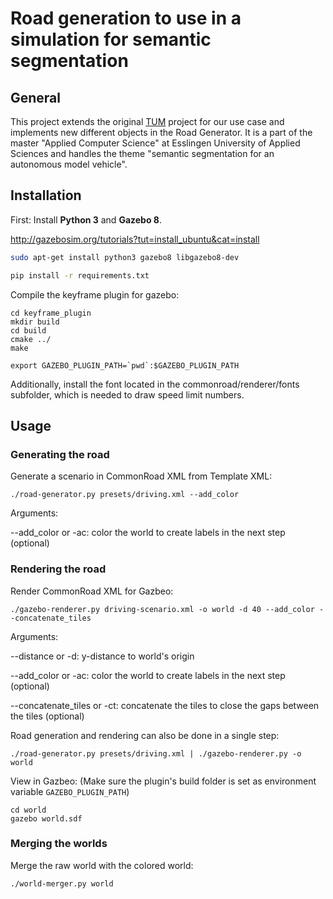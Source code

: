 # Road generation to use in a simulation for semantic segmentation
## General

This project extends the original [TUM](https://github.com/tum-phoenix/drive_sim_road_generation) project for our use case and implements new different objects in the Road Generator. It is a part of the master "Applied Computer Science" at Esslingen University of Applied Sciences and handles the theme "semantic segmentation for an autonomous model vehicle".

## Installation

First: Install **Python 3** and **Gazebo 8**.

http://gazebosim.org/tutorials?tut=install_ubuntu&cat=install

```sh
sudo apt-get install python3 gazebo8 libgazebo8-dev

pip install -r requirements.txt
```

Compile the keyframe plugin for gazebo:

```
cd keyframe_plugin
mkdir build
cd build
cmake ../
make

export GAZEBO_PLUGIN_PATH=`pwd`:$GAZEBO_PLUGIN_PATH
```

Additionally, install the font located in the commonroad/renderer/fonts subfolder, which is needed to draw speed limit numbers.

## Usage
### Generating the road
Generate a scenario in CommonRoad XML from Template XML:
```
./road-generator.py presets/driving.xml --add_color
```
Arguments:

--add_color or -ac: color the world to create labels in the next step (optional)

### Rendering the road
Render CommonRoad XML for Gazbeo:
```
./gazebo-renderer.py driving-scenario.xml -o world -d 40 --add_color --concatenate_tiles
```
Arguments:

--distance or -d: y-distance to world's origin  

--add_color or -ac: color the world to create labels in the next step (optional)

--concatenate_tiles or -ct: concatenate the tiles to close the gaps between the tiles (optional)


Road generation and rendering can also be done in a single step:
```
./road-generator.py presets/driving.xml | ./gazebo-renderer.py -o world
```

View in Gazbeo:
(Make sure the plugin's build folder is set as environment variable `GAZEBO_PLUGIN_PATH`)
```
cd world
gazebo world.sdf
```

### Merging the worlds
Merge the raw world with the colored world:

```
./world-merger.py world
```
